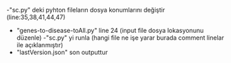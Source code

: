 -"sc.py" deki pyhton fileların dosya konumlarını değiştir (line:35,38,41,44,47)
- "genes-to-disease-toAll.py" line 24 (input file dosya lokasyonunu düzenle)
-"sc.py" yi runla (hangi file ne işe yarar burada comment linelar ile açıklanmıştır)
- "lastVersion.json" son outputtur 
